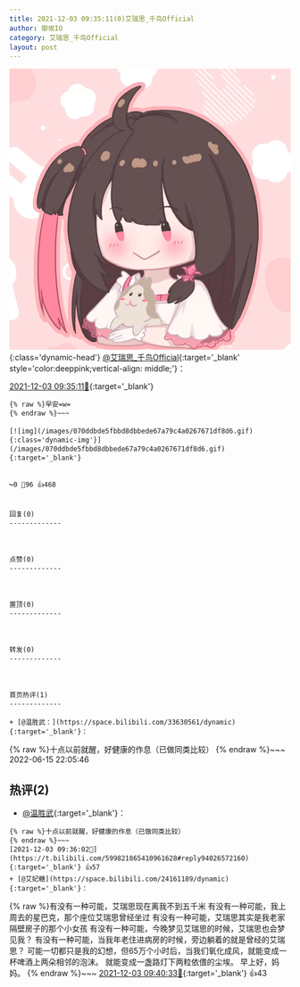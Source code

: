 ```yaml
---
title: 2021-12-03 09:35:11(0)艾瑞思_千鸟Official
author: 御坂IO
category: 艾瑞思_千鸟Official
layout: post
---
```


![img](/images/7e08840c56f251de28bdf766b647bd5fe9a5d50a.jpg){:class='dynamic-head'}
[@艾瑞思_千鸟Official](https://space.bilibili.com/1090010845/dynamic){:target='_blank' style='color:deeppink;vertical-align: middle;'}：

[2021-12-03 09:35:11🔗](https://t.bilibili.com/599821865410961628){:target='_blank'}

~~~
{% raw %}早安=w=
{% endraw %}~~~

[![img](/images/070ddbde5fbbd8dbbede67a79c4a0267671df8d6.gif){:class='dynamic-img'}](/images/070ddbde5fbbd8dbbede67a79c4a0267671df8d6.gif){:target='_blank'}


↪️0 💬96 👍468


回复(0)
-------------



点赞(0)
-------------



置顶(0)
-------------



转发(0)
-------------



首页热评(1)
-------------

+ [@温胜武：](https://space.bilibili.com/33630561/dynamic){:target='_blank'}：
~~~
{% raw %}十点以前就醒，好健康的作息（已做同类比较）
{% endraw %}~~~
2022-06-15 22:05:46


热评(2)
-------------

+ [@温胜武](https://space.bilibili.com/33630561/dynamic){:target='_blank'}：
~~~
{% raw %}十点以前就醒，好健康的作息（已做同类比较）
{% endraw %}~~~
[2021-12-03 09:36:02🔗](https://t.bilibili.com/599821865410961628#reply94026572160){:target='_blank'} 👍57
+ [@艾妃糖](https://space.bilibili.com/24161189/dynamic){:target='_blank'}：
~~~
{% raw %}有没有一种可能，艾瑞思现在离我不到五千米
有没有一种可能，我上周去的星巴克，那个座位艾瑞思曾经坐过
有没有一种可能，艾瑞思其实是我老家隔壁房子的那个小女孩
有没有一种可能，今晚梦见艾瑞思的时候，艾瑞思也会梦见我？
有没有一种可能，当我年老住进病房的时候，旁边躺着的就是曾经的艾瑞思？
可能一切都只是我的幻想，但65万个小时后，当我们氧化成风，就能变成一杯啤酒上两朵相邻的泡沫。
就能变成一盏路灯下两粒依偎的尘埃。
早上好，妈妈。
{% endraw %}~~~
[2021-12-03 09:40:33🔗](https://t.bilibili.com/599821865410961628#reply94026700832){:target='_blank'} 👍43


